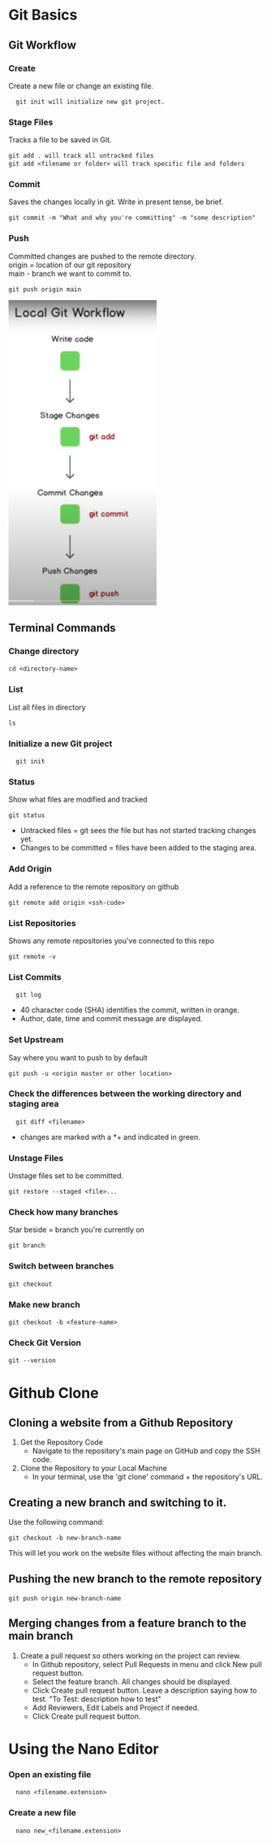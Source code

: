# Git Basics

## Git Workflow

### Create
Create a new file or change an existing file.
      
      git init will initialize new git project. 

### Stage Files
Tracks a file to be saved in Git.

    git add . will track all untracked files
    git add <filename or folder> will track specific file and folders 

### Commit
Saves the changes locally in git. Write in present tense, be brief.

    git commit -m "What and why you're committing" -m "some description"

### Push
Committed changes are pushed to the remote directory.  
origin = location of our git repository  
main - branch we want to commit to.

    git push origin main


![local-git-workflow.png](images/local-git-workflow.png)


## Terminal Commands

### Change directory  

    cd <directory-name>

### List 
List all files in directory

    ls 

### Initialize a new Git project
      git init

### Status
Show what files are modified and tracked

    git status

* Untracked files = git sees the file but has not started tracking changes yet.
* Changes to be committed = files have been added to the staging area.

### Add Origin
Add a reference to the remote repository on github

    git remote add origin <ssh-code>

### List Repositories
Shows any remote repositories you've connected to this repo

    git remote -v

### List Commits

      git log

* 40 character code (SHA) identifies the commit, written in orange.
* Author, date, time and commit message are displayed.

### Set Upstream
Say where you want to push to by default

    git push -u <origin master or other location>

### Check the differences between the working directory and staging area

      git diff <filename>

* changes are marked with a *+ and indicated in green.


### Unstage Files
Unstage files set to be committed.

    git restore --staged <file>...

### Check how many branches
Star beside = branch you're currently on
   
    git branch

### Switch between branches

    git checkout

### Make new branch

    git checkout -b <feature-name>

### Check Git Version

    git --version


# Github Clone

## Cloning a website from a Github Repository

1. Get the Repository Code
    * Navigate to the repository's main page on GitHub and copy the SSH code.
2. Clone the Repository to your Local Machine
    * In your terminal, use the 'git clone' command + the repository's URL.

## Creating a new branch and switching to it.

Use the following command:

    git checkout -b new-branch-name

This will let you work on the website files without affecting the main branch.

## Pushing the new branch to the remote repository
    git push origin new-branch-name

## Merging changes from a feature branch to the main branch

1. Create a pull request so others working on the project can review.
   * In Github repository, select Pull Requests in menu and click New pull request button.
   * Select the feature branch. All changes should be displayed.
   * Click Create pull request button. Leave a description saying how to test. "To Test: description how to test"
   * Add Reviewers, Edit Labels and Project if needed.
   * Click Create pull request button.

# Using the Nano Editor

### Open an existing file
      nano <filename.extension>

### Create a new file
      nano new_<filename.extension>
